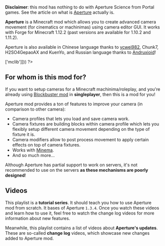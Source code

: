 <?php template('banner', $__data__) ?>

<?php template('links', $__data__) ?> 

**Disclaimer**: this mod has nothing to do with Aperture Science from Portal games. See the article on what is [Aperture](https://en.wikipedia.org/wiki/Aperture) actually is.

**Aperture** is a Minecraft mod which allows you to create advanced camera movement (for cinematics or machinimas) using camera editor GUI. It works with Forge for Minecraft 1.12.2 (past versions are available for 1.10.2 and 1.11.2).

Aperture is also available in Chinese language thanks to [ycwei982](https://www.youtube.com/channel/UCfUDMSGlXUblXimkvNl_7Ww), Chunk7, H2SO4GepaoAX and KuenYo, and Russian language thanks to [Andruxioid](https://www.youtube.com/channel/UCnHOceBjwMyqCR5oYOoNqhQ)!

<?php template('install', array_merge($__data__, ['dependencies' => ['mclib']])) ?> 

## For whom is this mod for?

If you want to setup cameras for a Minecraft machinima/roleplay, and you're already using [Blockbuster mod](<?php echo $links['blockbuster']['curse'] ?>) in **singleplayer**, then this is a mod for you!

Aperture mod provides a ton of features to improve your camera (in comparison to other camera): 

* Camera profiles that lets you load and save camera work.
* Camera fixtures are building blocks within camera profile which lets you flexibly setup different camera movement depending on the type of fixture it is.
* Camera modifiers allow to post process movement to apply certain effects on top of camera fixtures.
* Works with [Minema](<?php echo $links['minema'] ?>).
* And so much more...

Although Aperture has partial support to work on servers, it's not recommended to use on the servers **as these mechanisms are poorly designed**!

## Videos

This playlist is a **tutorial series**. It should teach you how to use Aperture mod from scratch. It bases of Aperture `1.3.4`. Once you watch these videos and learn how to use it, feel free to watch the change log videos for more information about new features.

<?php echo youtube('_KLU8VnMiCQ?list=PLLnllO8nnzE8MGDb6QzE2kt4-KVC1dRRl', $domain) ?> 

Meanwhile, this playlist contains a list of videos about **Aperture's updates**. These are so-called **change log** videos, which showcase new changes added to Aperture mod.

<?php echo youtube('nitZlB_kG2w?list=PL6UPd2Tj65nFLGMBqKaeKOPNp2HOO86Uw', $domain) ?> 

<?php template('bugs', $__data__) ?> 